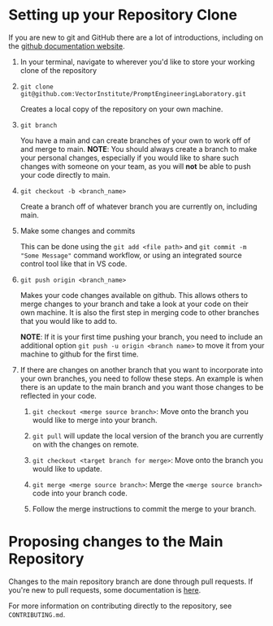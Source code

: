 # Setting up your Repository Clone

If you are new to git and GitHub there are a lot of introductions, including on the [github documentation website](https://docs.github.com/en/get-started/start-your-journey/hello-world).

1. In your terminal, navigate to wherever you'd like to store your working clone of the repository

2. `git clone git@github.com:VectorInstitute/PromptEngineeringLaboratory.git`

    Creates a local copy of the repository on your own machine.

3. `git branch`

    You have a main and can create branches of your own to work off of and merge to main. __NOTE__: You should always create a branch to make your personal changes, especially if you would like to share such changes with someone on your team, as you will __not__ be able to push your code directly to main.

4. `git checkout -b <branch_name>`

    Create a branch off of whatever branch you are currently on, including main.

5. Make some changes and commits

    This can be done using the `git add <file path>` and `git commit -m "Some Message"` command workflow, or using an integrated source control tool like that in VS code.

6. `git push origin <branch_name>`

    Makes your code changes available on github. This allows others to merge changes to your branch and take a look at your code on their own machine. It is also the first step in merging code to other branches that you would like to add to.

    __NOTE__: If it is your first time pushing your branch, you need to include an additional option `git push -u origin <branch name>` to move it from your machine to github for the first time.

7. If there are changes on another branch that you want to incorporate into your own branches, you need to follow these steps. An example is when there is an update to the main branch and you want those changes to be reflected in your code.

    1) `git checkout <merge source branch>`: Move onto the branch you would like to merge into your branch.

    2) `git pull` will update the local version of the branch you are currently on with the changes on remote.

    3) `git checkout <target branch for merge>`: Move onto the branch you would like to update.

    4) `git merge <merge source branch>`: Merge the `<merge source branch>` code into your branch code.

    5) Follow the merge instructions to commit the merge to your branch.

# Proposing changes to the Main Repository

Changes to the main repository branch are done through pull requests. If you're new to pull requests, some documentation is [here](https://docs.github.com/en/pull-requests/collaborating-with-pull-requests/proposing-changes-to-your-work-with-pull-requests/creating-a-pull-request).

For more information on contributing directly to the repository, see `CONTRIBUTING.md`.